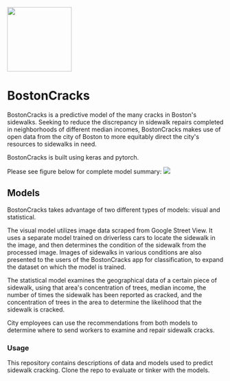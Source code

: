 <img src="https://i.imgur.com/HFM4jZT.png" width=150 height=150 align="center" />

# BostonCracks

BostonCracks is a predictive model of the many cracks in Boston's sidewalks. Seeking to reduce the discrepancy in sidewalk repairs completed in neighborhoods of different median incomes, BostonCracks makes use of open data from the city of Boston to more equitably direct the city's resources to sidewalks in need.

BostonCracks is built using keras and pytorch.

Please see figure below for complete model summary:
<img src="https://i.imgur.com/8X1rFTY.png" />


## Models

BostonCracks takes advantage of two different types of models: visual and statistical.

The visual model utilizes image data scraped from Google Street View. It uses a separate model trained on driverless cars to locate the sidewalk in the image, and then determines the condition of the sidewalk from the processed image. Images of sidewalks in various conditions are also presented to the users of the BostonCracks app for classification, to expand the dataset on which the model is trained.

The statistical model examines the geographical data of a certain piece of sidewalk, using that area's concentration of trees, median income, the number of times the sidewalk has been reported as cracked, and the concentration of trees in the area to determine the likelihood that the sidewalk is cracked.

City employees can use the recommendations from both models to determine where to send workers to examine and repair sidewalk cracks.

### Usage

This repository contains descriptions of data and models used to predict sidewalk cracking. Clone the repo to evaluate or tinker with the models.


[logo]: https://github.com/samc24/BostonCracks/blob/master/logo.png
